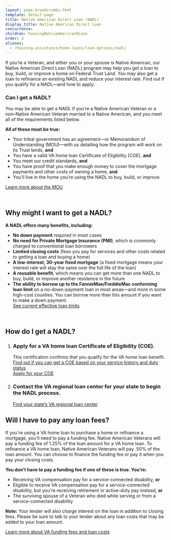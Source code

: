 ```yaml
---
layout: page-breadcrumbs.html
template: detail-page
title: Native American Direct Loan (NADL)
display_title: Native American Direct Loan
concurrence:
children: housingNativeAmericanDLoan
order: 3
aliases:
  - /housing-assistance/home-loans/loan-options/nadl/
---
```


<div class="va-introtext">

If you’re a Veteran, and either you or your spouse is Native American, our Native American Direct Loan (NADL) program may help you get a loan to buy, build, or improve a home on Federal Trust Land. You may also get a loan to refinance an existing NADL and reduce your interest rate. Find out if you qualify for a NADL—and how to apply.

</div>

<div class="feature">

### Can I get a NADL?

You may be able to get a NADL if you’re a Native American Veteran or a non–Native American Veteran married to a Native American, and you meet all of the requirements listed below.

**All of these must be true:**
- Your tribal government has an agreement—or Memorandum of Understanding (MOU)—with us detailing how the program will work on its Trust lands, **and**
-	You have a valid VA home loan Certificate of Eligibility (COE), **and**
-	You meet our credit standards, **and**
-	You have proof that you make enough money to cover the mortgage payments and other costs of owning a home, **and**
-	You’ll live in the home you’re using the NADL to buy, build, or improve

[Learn more about the MOU](https://www.benefits.va.gov/homeloans/nadl_mou.asp)

</div>

<br>

## Why might I want to get a NADL?

**A NADL offers many benefits, including:**

- **No down payment** required in most cases
- **No need for Private Mortgage Insurance (PMI)**, which is commonly charged to conventional loan borrowers
- **Limited closing costs** (fees you pay for services and other costs related to getting a loan and buying a home)
- **A low-interest, 30-year fixed mortgage** (a fixed mortgage means your interest rate will stay the same over the full life of the loan)
- **A reusable benefit**, which means you can get more than one NADL to buy, build, or improve another residence in the future
- **The ability to borrow up to the FannieMae/FreddieMac conforming loan limit** on a no-down-payment loan in most areas—and more in some high-cost counties. You can borrow more than this amount if you want to make a down payment. <br>
[See current effective loan limits](https://www.fhfa.gov/DataTools/Downloads/Pages/Conforming-Loan-Limits.aspx)

<br>

## How do I get a NADL?

<ol class="process">
<li class="process-step list-one">

### Apply for a VA home loan Certificate of Eligibility (COE).
This certification confirms that you qualify for the VA home loan benefit. <br />
[Find out if you can get a COE based on your service history and duty status](/housing-assistance/home-loans/eligibility/)
<br />
[Apply for your COE](/housing-assistance/home-loans/how-to-apply/)

</li>

<li class="process-step list-two">

### Contact the VA regional loan center for your state to begin the NADL process.
[Find your state’s VA regional loan center](https://www.benefits.va.gov/homeloans/contact_rlc_info.asp)

</li>
</ol>

## Will I have to pay any loan fees? 

If you're using a VA home loan to purchase a home or refinance a mortgage, you'll need to pay a funding fee. Native American Veterans will pay a funding fee of 1.25% of the loan amount for a VA home loan. To refinance a VA home loan, Native American Veterans will pay .50% of the loan amount. You can choose to finance the funding fee or pay it when you pay your closing costs.

**You don’t have to pay a funding fee if one of these is true. You’re:**

- Receiving VA compensation pay for a service-connected disability, **or**
- Eligible to receive VA compensation pay for a service-connected disability, but you're receiving retirement or active-duty pay instead, **or**
-	The surviving spouse of a Veteran who died while serving or from a service-connected disability

**Note:** Your lender will also charge interest on the loan in addition to closing fees. Please be sure to talk to your lender about any loan costs that may be added to your loan amount.

[Learn more about VA funding fees and loan costs](/housing-assistance/home-loans/va-loan-funding-fee/)

